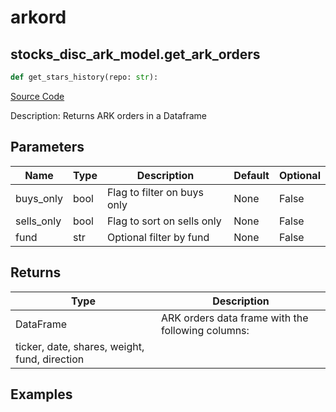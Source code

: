 # arkord

## stocks_disc_ark_model.get_ark_orders

```python
def get_stars_history(repo: str):
```
[Source Code](https://github.com/OpenBB-finance/OpenBBTerminal/tree/main/openbb_terminal/stocks/discovery/ark_model.py#L22)

Description: Returns ARK orders in a Dataframe

## Parameters

| Name | Type | Description | Default | Optional |
| ---- | ---- | ----------- | ------- | -------- |
| buys_only | bool | Flag to filter on buys only | None | False |
| sells_only | bool | Flag to sort on sells only | None | False |
| fund | str | Optional filter by fund | None | False |

## Returns

| Type | Description |
| ---- | ----------- |
| DataFrame | ARK orders data frame with the following columns:
ticker, date, shares, weight, fund, direction |

## Examples

